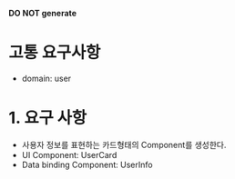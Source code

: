 **DO NOT generate**
# 고통 요구사항

- domain: user

# 1. 요구 사항
- 사용자 정보를 표현하는 카드형태의 Component를 생성한다.
- UI Component: UserCard
- Data binding Component: UserInfo